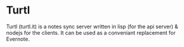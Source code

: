 # Turtl

Turtl (turtl.it) is a notes sync server written in lisp (for the api server) & nodejs for the clients. It can be used as a conveniant replacement for Evernote.